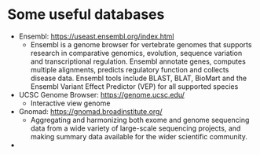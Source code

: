 # Some useful databases

* Ensembl: https://useast.ensembl.org/index.html
    * Ensembl is a genome browser for vertebrate genomes that supports research in comparative genomics, evolution, sequence variation and transcriptional regulation. Ensembl annotate genes, computes multiple alignments, predicts regulatory function and collects disease data. Ensembl tools include BLAST, BLAT, BioMart and the Ensembl Variant Effect Predictor (VEP) for all supported species
* UCSC Genome Browser: https://genome.ucsc.edu/
    * Interactive view genome
* Gnomad: https://gnomad.broadinstitute.org/
    *  Aggregating and harmonizing both exome and genome sequencing data from a wide variety of large-scale sequencing projects, and making summary data available for the wider scientific community.
* 
